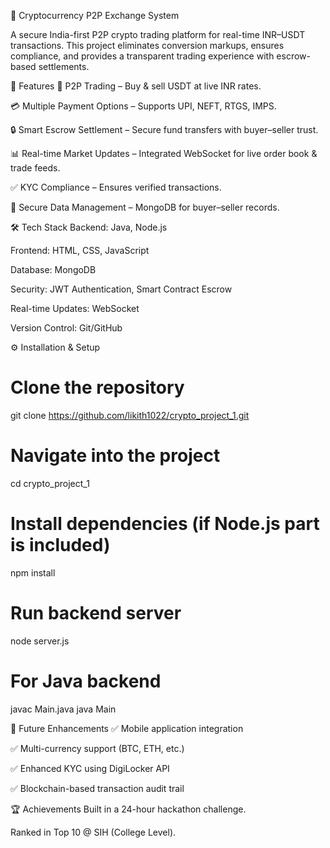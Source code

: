 🚀 Cryptocurrency P2P Exchange System

A secure India-first P2P crypto trading platform for real-time INR–USDT transactions.
This project eliminates conversion markups, ensures compliance, and provides a transparent trading experience with escrow-based settlements.


📌 Features
🔄 P2P Trading – Buy & sell USDT at live INR rates.

💳 Multiple Payment Options – Supports UPI, NEFT, RTGS, IMPS.

🔒 Smart Escrow Settlement – Secure fund transfers with buyer–seller trust.

📊 Real-time Market Updates – Integrated WebSocket for live order book & trade feeds.

✅ KYC Compliance – Ensures verified transactions.

📂 Secure Data Management – MongoDB for buyer–seller records.


🛠️ Tech Stack
Backend: Java, Node.js

Frontend: HTML, CSS, JavaScript

Database: MongoDB

Security: JWT Authentication, Smart Contract Escrow

Real-time Updates: WebSocket

Version Control: Git/GitHub


⚙️ Installation & Setup
# Clone the repository
git clone https://github.com/likith1022/crypto_project_1.git

# Navigate into the project
cd crypto_project_1

# Install dependencies (if Node.js part is included)
npm install

# Run backend server
node server.js

# For Java backend
javac Main.java
java Main


📖 Future Enhancements
✅ Mobile application integration

✅ Multi-currency support (BTC, ETH, etc.)

✅ Enhanced KYC using DigiLocker API

✅ Blockchain-based transaction audit trail


🏆 Achievements
Built in a 24-hour hackathon challenge.

Ranked in Top 10 @ SIH (College Level).

